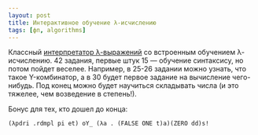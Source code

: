 ```yaml
---
layout: post
title: Интерактивное обучение λ-исчислению
tags: [фп, algorithms]
---
```

Классный [интерпретатор λ-выражений](https://lambdaexplorer.com/) со встроенным обучением λ-исчислению. 42 задания, первые штук 15 — обучение синтаксису, но потом пойдет веселее. Например, в 25-26 задании можно узнать, что такое Y-комбинатор, а в 30 будет первое задание на вычисление чего-нибудь. Под конец можно будет научиться складывать числа (и это тяжелее, чем возведение в степень!).

Бонус для тех, кто дошел до конца:
```
(λpdri .rdmpl pi et) oY_ (λa . (FALSE ONE t)a)(ZERO dd)s!
```

